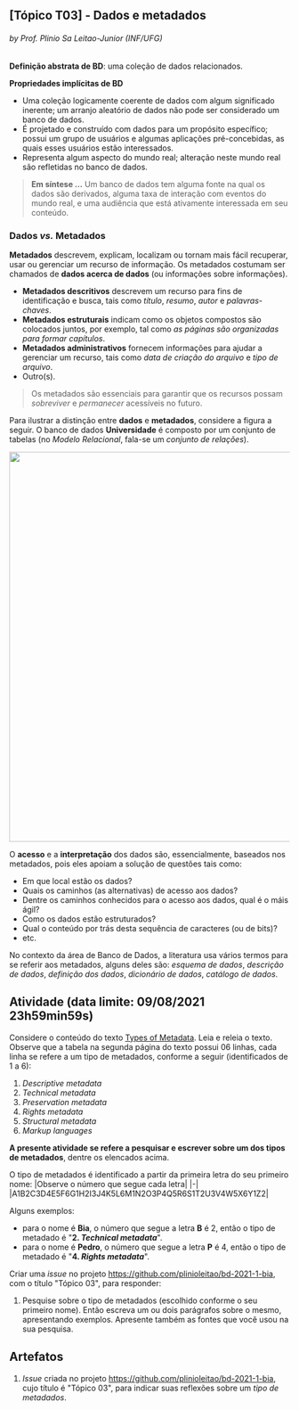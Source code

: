 ## [Tópico T03] - Dados e metadados
###### *by Prof. Plinio Sa Leitao-Junior (INF/UFG)*

**Definição abstrata de BD**: uma coleção de dados relacionados.

**Propriedades implícitas de BD**
- Uma coleção logicamente coerente de dados com algum significado inerente; um arranjo aleatório de dados não pode ser considerado um banco de dados.
- É projetado e construído com dados para um propósito específico; possui um grupo de usuários e algumas aplicações pré-concebidas, as quais esses usuários estão interessados.
- Representa algum aspecto do mundo real; alteração neste mundo real são refletidas no banco de dados.

> **Em síntese …** Um banco de dados tem alguma fonte na qual os dados são derivados, alguma taxa de interação com eventos do mundo real, e uma audiência que está ativamente interessada em seu conteúdo.

### Dados *vs.* Metadados

**Metadados** descrevem, explicam, localizam ou tornam mais fácil recuperar, usar ou gerenciar um recurso de informação. Os metadados costumam ser chamados de **dados acerca de dados** (ou informações sobre informações).
- **Metadados descritivos** descrevem um recurso para fins de identificação e busca, tais como *título*, *resumo*, *autor* e *palavras-chaves*.
- **Metadados estruturais** indicam como os objetos compostos são colocados juntos, por exemplo, tal como *as páginas são organizadas para formar capítulos*.
- **Metadados administrativos** fornecem informações para ajudar a gerenciar um recurso, tais como *data de criação do arquivo* e *tipo de arquivo*.
- Outro(s).

> Os metadados são essenciais para garantir que os recursos possam *sobreviver* e *permanecer* acessíveis no futuro. 

Para ilustrar a distinção entre **dados** e **metadados**, considere a figura a seguir. O banco de dados **Universidade** é composto por um conjunto de tabelas (no *Modelo Relacional*, fala-se um *conjunto de relações*).

<img src="../media/fig-metadados.jpg" width="700">

O **acesso** e a **interpretação** dos dados são, essencialmente, baseados nos metadados, pois eles apoiam a solução de questões tais como:
- Em que local estão os dados?
- Quais os caminhos (as alternativas) de acesso aos dados?
- Dentre os caminhos conhecidos para o acesso aos dados, qual é o máis ágil?
- Como os dados estão estruturados?
- Qual o conteúdo por trás desta sequência de caracteres (ou de bits)?
- etc.

No contexto da área de Banco de Dados, a literatura usa vários termos para se referir aos metadados, alguns deles são: *esquema de dados*, *descrição de dados*, *definição dos dados*, *dicionário de dados*, *catálogo de dados*.

## Atividade (data limite: **09/08/2021 23h59min59s**)

Considere o conteúdo do texto [Types of Metadata](../media/types-of-metadata.pdf). Leia e releia o texto.<br>
Observe que a tabela na segunda página do texto possui 06 linhas, cada linha se refere a um tipo de metadados, conforme a seguir (identificados de 1 a 6):
1. _Descriptive metadata_
1. _Technical metadata_
1. _Preservation metadata_
1. _Rights metadata_
1. _Structural metadata_
1. _Markup languages_

**A presente atividade se refere a pesquisar e escrever sobre um dos tipos de metadados**, dentre os elencados acima.

O tipo de metadados é identificado a partir da primeira letra do seu primeiro nome:
|Observe o número que segue cada letra|
|-|
|A1B2C3D4E5F6G1H2I3J4K5L6M1N2O3P4Q5R6S1T2U3V4W5X6Y1Z2|

Alguns exemplos:
- para o nome é **Bia**, o número que segue a letra **B** é 2, então o tipo de metadado é "**2. _Technical metadata_**".
- para o nome é **Pedro**, o número que segue a letra **P** é 4, então o tipo de metadado é "**4. _Rights metadata_**".

Criar uma _issue_ no projeto https://github.com/plinioleitao/bd-2021-1-bia, com o título "Tópico 03", para responder:  
1. Pesquise sobre o tipo de metadados (escolhido conforme o seu primeiro nome). Então escreva um ou dois parágrafos sobre o mesmo, apresentando exemplos. Apresente também as fontes que você usou na sua pesquisa.
   
## Artefatos

1. _Issue_ criada no projeto https://github.com/plinioleitao/bd-2021-1-bia, cujo título é "Tópico 03", para indicar suas reflexões sobre um *tipo de metadados*.
